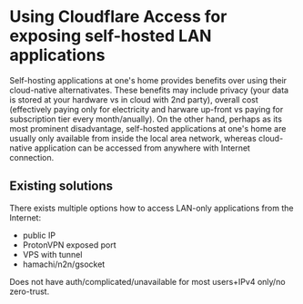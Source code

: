 # Using Cloudflare Access for exposing self-hosted LAN applications

Self-hosting applications at one's home provides benefits over using their cloud-native alternativates. These benefits may include privacy (your data is stored at your hardware vs in cloud with 2nd party),
overall cost (effectively paying only for electricity and harware up-front vs paying for subscription tier every month/anually). On the other hand, perhaps as its most prominent disadvantage,
self-hosted applications at one's home are usually only available from inside the local area network, whereas cloud-native application can be accessed from anywhere with Internet connection.

## Existing solutions

There exists multiple options how to access LAN-only applications from the Internet:

- public IP
- ProtonVPN exposed port
- VPS with tunnel
- hamachi/n2n/gsocket

Does not have auth/complicated/unavailable for most users+IPv4 only/no zero-trust.
